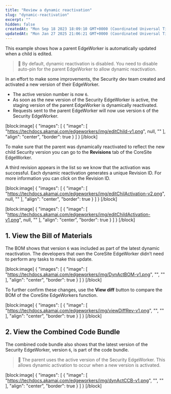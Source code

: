 ```yaml
---
title: "Review a dynamic reactivation"
slug: "dynamic-reactivation"
excerpt: ""
hidden: false
createdAt: "Mon Sep 18 2023 18:09:10 GMT+0000 (Coordinated Universal Time)"
updatedAt: "Mon Jan 27 2025 21:06:21 GMT+0000 (Coordinated Universal Time)"
---
```

This example shows how a parent EdgeWorker is automatically updated when a child is edited.

> 📘 By default, dynamic reactivation is disabled. You need to disable auto-pin for the parent EdgeWorker to allow dynamic reactivation.

In an effort to make some improvements, the Security dev team created and activated a new version of their EdgeWorker.

- The active version number is now `6`.
- As soon as the new version of the Security EdgeWorker is active, the staging version of the parent EdgeWorker is dynamically reactivated.
- Requests sent to the parent EdgeWorker will now use version `6` of the Security EdgeWorker.

[block:image]
{
  "images": [
    {
      "image": [
        "https://techdocs.akamai.com/edgeworkers/img/editChild-v1.png",
        null,
        ""
      ],
      "align": "center",
      "border": true
    }
  ]
}
[/block]


To make sure that the parent was dynamically reactivated to reflect the new child Security version you can go to the **Revisions** tab of the CoreSite EdgeWorker.

A third revision appears in the list so we know that the activation was successful. Each dynamic reactivation generates a unique Revision ID. For more information you can click on the Revision ID.

[block:image]
{
  "images": [
    {
      "image": [
        "https://techdocs.akamai.com/edgeworkers/img/editChilActivation-v2.png",
        null,
        ""
      ],
      "align": "center",
      "border": true
    }
  ]
}
[/block]


[block:image]
{
  "images": [
    {
      "image": [
        "https://techdocs.akamai.com/edgeworkers/img/editChildActivation-v1.png",
        null,
        ""
      ],
      "align": "center",
      "border": true
    }
  ]
}
[/block]


## 1. View the Bill of Materials

The BOM shows that version `6` was included as part of the latest dynamic reactivation. The developers that own the CoreSite EdgeWorker didn’t need to perform any tasks to make this update.

[block:image]
{
  "images": [
    {
      "image": [
        "https://techdocs.akamai.com/edgeworkers/img/DynActBOM-v1.png",
        "",
        ""
      ],
      "align": "center",
      "border": true
    }
  ]
}
[/block]


To further confirm these changes, use the **View diff** button to compare the BOM of the CoreSite EdgeWorkers function.

[block:image]
{
  "images": [
    {
      "image": [
        "https://techdocs.akamai.com/edgeworkers/img/viewDiffRev-v1.png",
        "",
        ""
      ],
      "align": "center",
      "border": true
    }
  ]
}
[/block]


## 2. View the Combined Code Bundle

The combined code bundle also shows that the latest version of the Security EdgeWorker, version `6`, is part of the code bundle.

> 📘 The parent uses the active version of the Security EdgeWorker. This allows dynamic activation to occur when a new version is activated.

[block:image]
{
  "images": [
    {
      "image": [
        "https://techdocs.akamai.com/edgeworkers/img/dynActCCB-v1.png",
        "",
        ""
      ],
      "align": "center",
      "border": true
    }
  ]
}
[/block]
